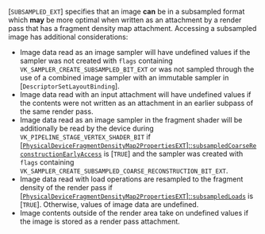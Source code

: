 [`SUBSAMPLED_EXT`] specifies that an image  **can**  be
in a subsampled format which  **may**  be more optimal when written as an
attachment by a render pass that has a fragment density map attachment.
Accessing a subsampled image has additional considerations:
 - Image data read as an image sampler will have undefined values if the sampler was not created with `flags` containing `VK_SAMPLER_CREATE_SUBSAMPLED_BIT_EXT` or was not sampled through the use of a combined image sampler with an immutable sampler in [`DescriptorSetLayoutBinding`].
 - Image data read with an input attachment will have undefined values if the contents were not written as an attachment in an earlier subpass of the same render pass.
 - Image data read as an image sampler in the fragment shader will be additionally be read by the device during `VK_PIPELINE_STAGE_VERTEX_SHADER_BIT` if [[`PhysicalDeviceFragmentDensityMap2PropertiesEXT`]::`subsampledCoarseReconstructionEarlyAccess`](https://www.khronos.org/registry/vulkan/specs/1.3-extensions/html/vkspec.html#limits-subsampledCoarseReconstructionEarlyAccess) is [`TRUE`] and the sampler was created with `flags` containing `VK_SAMPLER_CREATE_SUBSAMPLED_COARSE_RECONSTRUCTION_BIT_EXT`.
 - Image data read with load operations are resampled to the fragment density of the render pass if [[`PhysicalDeviceFragmentDensityMap2PropertiesEXT`]::`subsampledLoads`](https://www.khronos.org/registry/vulkan/specs/1.3-extensions/html/vkspec.html#limits-subsampledLoads) is [`TRUE`]. Otherwise, values of image data are undefined.
 - Image contents outside of the render area take on undefined values if the image is stored as a render pass attachment.